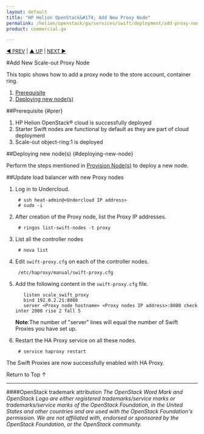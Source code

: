 ```yaml
---
layout: default
title: "HP Helion OpenStack&#174; Add New Proxy Node"
permalink: /helion/openstack/ga/services/swift/deployment/add-proxy-node/
product: commercial.ga

---
```

<!--UNDER REVISION-->

<script>

function PageRefresh {
onLoad="window.refresh"
}

PageRefresh();

</script>


<p style="font-size: small;"> <a href=" /helion/openstack/ga/services/object/swift/expand-cluster/">&#9664; PREV</a> | <a href=" /helion/openstack/ga/services/object/swift/expand-cluster/">&#9650; UP</a> | <a href="/helion/openstack/ga/services/swift/deployment/add-disk-storage-node/"> NEXT &#9654</a> </p>


#Add New Scale-out Proxy Node

This topic shows how to add a proxy node to the store account, container ring.

1. [Prerequisite](#prer)
2. [Deploying new node(s)](#deploying-new-node)


##Prerequisite {#prer}

1. HP Helion OpenStack&#174; cloud is successfully deployed
2. Starter Swift nodes are functional by default as they are part of cloud deployment 
2. Scale-out object-ring:1 is deployed


##Deploying new node(s) {#deploying-new-node}

Perform the steps mentioned in  [Provision Node(s)](/helion/openstack/ga/services/swift/provision-nodes/) to deploy a new node.


##Update load balancer with new Proxy nodes
 
1. Log in to Undercloud.
 
		# ssh heat-admin@<Undercloud IP address> 
		# sudo -i

2. After creation of the Proxy node, list the Proxy IP addresses.

		# ringos list-swift-nodes -t proxy

3. List all the controller nodes

 		# nova list



4. Edit `swift-proxy.cfg` on each of the controller nodes. 

	 	/etc/haproxy/manual/swift-proxy.cfg

5. Add the following content in the `swift-proxy.cfg` file.

		  listen scale_swift_proxy
		  bind 192.0.2.21:8080
		  server <Proxy node hostname> <Proxy nodes IP address>:8080 check inter 2000 rise 2 fall 5 

	**Note**:The number of "server" lines will equal the number of Swift Proxies you have set up.

6. Restart the HA Proxy service on all these nodes.

		# service haproxy restart

The Swift Proxies are now successfully enabled with HA Proxy. 


<a href="#top" style="padding:14px 0px 14px 0px; text-decoration: none;"> Return to Top &#8593; </a>


----
####OpenStack trademark attribution
*The OpenStack Word Mark and OpenStack Logo are either registered trademarks/service marks or trademarks/service marks of the OpenStack Foundation, in the United States and other countries and are used with the OpenStack Foundation's permission. We are not affiliated with, endorsed or sponsored by the OpenStack Foundation, or the OpenStack community.*
